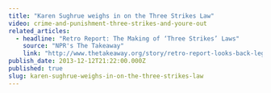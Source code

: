 ```yaml
---
title: "Karen Sughrue weighs in on the Three Strikes Law"
video: crime-and-punishment-three-strikes-and-youre-out
related_articles:
  - headline: "Retro Report: The Making of ‘Three Strikes’ Laws"
    source: "NPR's The Takeaway"
    link: "http://www.thetakeaway.org/story/retro-report-looks-back-legacy-three-strikes/"
publish_date: 2013-12-12T21:22:00.000Z
published: true
slug: karen-sughrue-weighs-in-on-the-three-strikes-law
---
```


